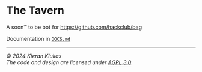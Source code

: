 # The Tavern

A soon™ to be bot for https://github.com/hackclub/bag

Documentation in [`DOCS.md`](DOCS.md)

---

_© 2024 Kieran Klukas_  
_The code and design are licensed under [AGPL 3.0](LICENSE.md)_
